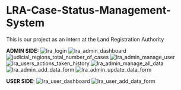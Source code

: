 # LRA-Case-Status-Management-System
This is our project as an intern at the Land Registration Authority

**ADMIN SIDE:**
![lra_login](https://github.com/constRG/LRA-Case-Status-Management-System/assets/103750848/cd0a7204-bbe4-4b02-a35b-281f2ea576fb)
![lra_admin_dashboard](https://github.com/constRG/LRA-Case-Status-Management-System/assets/103750848/34322ff6-00e4-40e2-bd96-4848ce99636c)
![judicial_regions_total_number_of_cases](https://github.com/constRG/LRA-Case-Status-Management-System/assets/103750848/d3f9d57d-bcf1-4bd4-8efc-a952a9f59532)
![lra_admin_manage_user](https://github.com/constRG/LRA-Case-Status-Management-System/assets/103750848/48cceba1-5968-45a5-8698-d7a20a45c55c)
![lra_users_actions_taken_history](https://github.com/constRG/LRA-Case-Status-Management-System/assets/103750848/f6a8d1ca-12dd-4263-8817-721790d6e555)
![lra_admin_manage_all_data](https://github.com/constRG/LRA-Case-Status-Management-System/assets/103750848/8656e516-91cd-407b-85d2-9e4b7d472cb1)
![lra_admin_add_data_form](https://github.com/constRG/LRA-Case-Status-Management-System/assets/103750848/eb59b22c-a9b6-4e10-ac72-2ec8ac5a112d)
![lra_admin_update_data_form](https://github.com/constRG/LRA-Case-Status-Management-System/assets/103750848/d100a152-48cb-4f37-a229-353c9aa69ffd)

**USER SIDE:**
![lra_user_dashboard](https://github.com/constRG/LRA-Case-Status-Management-System/assets/103750848/69750546-cebd-4d26-9f38-32c37cdd6c5d)
![lra_user_add_data_form](https://github.com/constRG/LRA-Case-Status-Management-System/assets/103750848/e21c5529-e73e-417f-94ef-ea467f1261dd)









